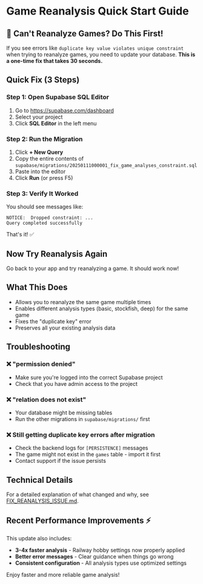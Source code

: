 # Game Reanalysis Quick Start Guide

## 🚨 Can't Reanalyze Games? Do This First!

If you see errors like `duplicate key value violates unique constraint` when trying to reanalyze games, you need to update your database. **This is a one-time fix that takes 30 seconds.**

## Quick Fix (3 Steps)

### Step 1: Open Supabase SQL Editor
1. Go to https://supabase.com/dashboard
2. Select your project
3. Click **SQL Editor** in the left menu

### Step 2: Run the Migration
1. Click **+ New Query**
2. Copy the entire contents of `supabase/migrations/20250111000001_fix_game_analyses_constraint.sql`
3. Paste into the editor
4. Click **Run** (or press F5)

### Step 3: Verify It Worked
You should see messages like:
```
NOTICE:  Dropped constraint: ...
Query completed successfully
```

That's it! ✅

## Now Try Reanalysis Again

Go back to your app and try reanalyzing a game. It should work now!

## What This Does

- Allows you to reanalyze the same game multiple times
- Enables different analysis types (basic, stockfish, deep) for the same game
- Fixes the "duplicate key" error
- Preserves all your existing analysis data

## Troubleshooting

### ❌ "permission denied"
- Make sure you're logged into the correct Supabase project
- Check that you have admin access to the project

### ❌ "relation does not exist"
- Your database might be missing tables
- Run the other migrations in `supabase/migrations/` first

### ❌ Still getting duplicate key errors after migration
- Check the backend logs for `[PERSISTENCE]` messages
- The game might not exist in the `games` table - import it first
- Contact support if the issue persists

## Technical Details

For a detailed explanation of what changed and why, see [FIX_REANALYSIS_ISSUE.md](FIX_REANALYSIS_ISSUE.md).

## Recent Performance Improvements ⚡

This update also includes:
- **3-4x faster analysis** - Railway hobby settings now properly applied
- **Better error messages** - Clear guidance when things go wrong
- **Consistent configuration** - All analysis types use optimized settings

Enjoy faster and more reliable game analysis!

